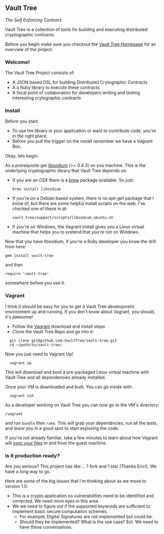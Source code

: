 ## Vault Tree

_The Self Enforcing Contract_

Vault Tree is a collection of tools for building and executing distributed cryptographic contracts.

Before you begin make sure you checkout the [Vault Tree Homepage] for an overview of the project.

[Vault Tree Homepage]: http://vault-tree.org

### Welcome!

The Vault Tree Project consists of:

* A JSON based DSL for building Distributed Crytographic Contracts
* A a Ruby library to execute these contracts
* A focal point of collaboration for developers writing and testing interesting crytographic contracts


### Install

Before you start:

* To use the library in your application or want to contribute code, you're in the right place.
* Before you pull the trigger on the install remember we have a Vagrant Box.

Okay, lets begin.

As a prerequisite get [libsodium] (>= 0.4.3) on you machine. This is the underlying cryptographic library that Vault Tree depends on.

[libsodium]: https://github.com/jedisct1/libsodium

* If you are on _OSX_ there is a [brew] package available. So just:

  ```
  brew install libsodium
  ```

[brew]: http://brew.sh/

* If you're on a Debian based system, there is no _apt-get_ package that I know of, but there
  are some helpful install scripts on the web. I've checked one of these in at:

  ```
  vault-tree/support/scripts/libsodium_ubuntu.sh
  ```

* If you're on Windows, the Vagrant install gives you a Linux virtual machine that helps you to pretend that you're not on Windows.

Now that you have libsodium, if you're a Ruby developer you know the drill from here:

```
gem install vault-tree
```

and then

```
require 'vault-tree'
```

somewhere before you use it.


### Vagrant

I think it should be easy for you to get a Vault Tree development environment up and running. If you don't know about Vagrant, you should, it's awesome!
 
* Follow the [Vagrant] download and install steps
* Clone the Vault Tree Repo and go into it:

[Vagrant]: http://www.vagrantup.com/

```
  git clone git@github.com:VaultTree/vault-tree.git
  cd ~/path/to/vault-tree/
```

Now you just need to Vagrant Up!

```
  vagrant up
```

This will download and boot a pre-packaged Linux virtual machine with Vault-Tree and all dependencies already installed.

Once your VM is downloaded and built. You can go inside with:

```
  vagrant ssh
```

As a developer working on Vault Tree you can now go to the VM's directory:

```
/vagrant
```

and run `bundle` then `rake`. This will grab your dependincies, run all the tests, and leave you in a good spot to start exploring the code.

If you're not already familiar, take a few minutes to learn about how Vagrant will [sync your files] to and from the guest machine.

[sync your files]: http://docs.vagrantup.com/v2/getting-started/synced_folders.html

### Is it production ready?

Are you serious? This project has like ... 1 fork and 1 star (Thanks Eric!).
We have a long way to go.

Here are some of the big issues that I'm thinking about as we move to version 1.0:

* This is a crypto application so vulnerabilities need to be identified and corrected. We need more eyes in this area.
* We we need to figure out if the supported keywords are sufficient to implement basic secure computation schemes.
  - For example, Digital Signatures are not implemented but could be.
  - Should they be implemented? What is the use case? Ect. We need to have these conversations.
